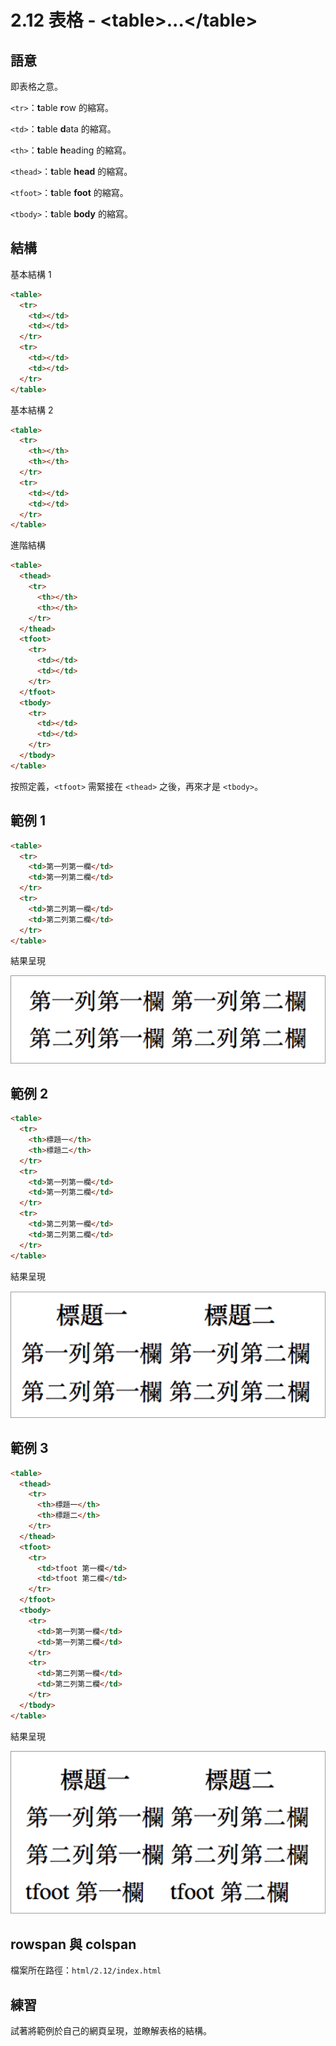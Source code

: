 # 2.12 表格 - &lt;table&gt;...&lt;/table&gt;

## 語意

即表格之意。

`<tr>`：**t**able **r**ow 的縮寫。

`<td>`：**t**able **d**ata 的縮寫。

`<th>`：**t**able **h**eading 的縮寫。

`<thead>`：**t**able **head** 的縮寫。

`<tfoot>`：**t**able **foot** 的縮寫。

`<tbody>`：**t**able **body** 的縮寫。

## 結構

基本結構 1

```html
<table>
  <tr>
    <td></td>
    <td></td>
  </tr>
  <tr>
    <td></td>
    <td></td>
  </tr>
</table>
```

基本結構 2

```html
<table>
  <tr>
    <th></th>
    <th></th>
  </tr>
  <tr>
    <td></td>
    <td></td>
  </tr>
</table>
```

進階結構

```html
<table>
  <thead>
    <tr>
      <th></th>
      <th></th>
    </tr>
  </thead>
  <tfoot>
    <tr>
      <td></td>
      <td></td>
    </tr>
  </tfoot>
  <tbody>
    <tr>
      <td></td>
      <td></td>
    </tr>
  </tbody>
</table>
```

按照定義，`<tfoot>` 需緊接在 `<thead>` 之後，再來才是 `<tbody>`。

## 範例 1

```html
<table>
  <tr>
    <td>第一列第一欄</td>
    <td>第一列第二欄</td>
  </tr>
  <tr>
    <td>第二列第一欄</td>
    <td>第二列第二欄</td>
  </tr>
</table>
```

結果呈現

![](/assets/基本結構1.png)

## 範例 2

```html
<table>
  <tr>
    <th>標題一</th>
    <th>標題二</th>
  </tr>
  <tr>
    <td>第一列第一欄</td>
    <td>第一列第二欄</td>
  </tr>
  <tr>
    <td>第二列第一欄</td>
    <td>第二列第二欄</td>
  </tr>
</table>
```

結果呈現

![](/assets/基本結構2.png)

## 範例 3

```html
<table>
  <thead>
    <tr>
      <th>標題一</th>
      <th>標題二</th>
    </tr>
  </thead>
  <tfoot>
    <tr>
      <td>tfoot 第一欄</td>
      <td>tfoot 第二欄</td>
    </tr>
  </tfoot>
  <tbody>
    <tr>
      <td>第一列第一欄</td>
      <td>第一列第二欄</td>
    </tr>
    <tr>
      <td>第二列第一欄</td>
      <td>第二列第二欄</td>
    </tr>
  </tbody>
</table>
```

結果呈現

![](/assets/進階結構.png)

## rowspan 與 colspan

檔案所在路徑：`html/2.12/index.html`

## 練習

試著將範例於自己的網頁呈現，並瞭解表格的結構。

